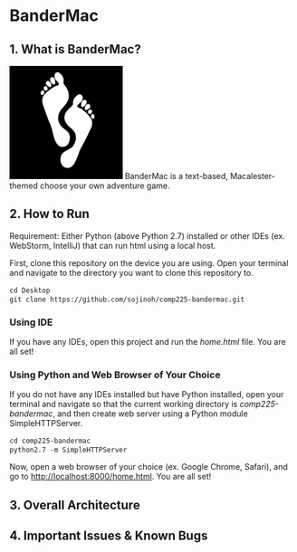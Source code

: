 # BanderMac

## 1. What is BanderMac?
<img height = "200px" width="200px" src="assets/icon.png">
BanderMac is a text-based, Macalester-themed choose your own adventure game. 

## 2. How to Run
Requirement: Either Python (above Python 2.7) installed or other IDEs (ex. WebStorm, IntelliJ) that can run html using a local host. 

First, clone this repository on the device you are using. Open your terminal and navigate to the directory you want to clone this repository to. 
```
cd Desktop
git clone https://github.com/sojinoh/comp225-bandermac.git
```

### Using IDE
If you have any IDEs, open this project and run the *home.html* file. You are all set!

### Using Python and Web Browser of Your Choice
If you do not have any IDEs installed but have Python installed, open your terminal and navigate so that the current working directory is *comp225-bandermac*, and then create web server using a Python module SimpleHTTPServer.
```
cd comp225-bandermac
python2.7 -m SimpleHTTPServer
```
Now, open a web browser of your choice (ex. Google Chrome, Safari), and go to [http://localhost:8000/home.html](http://localhost:8000/home.html). You are all set!

## 3. Overall Architecture

## 4. Important Issues & Known Bugs



